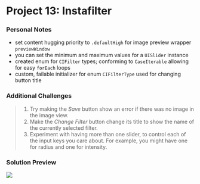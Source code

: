 # Project 13: Instafilter

### Personal Notes
- set content hugging priority to `.defaultHigh` for image preview wrapper `previewWindow`
- you can set the minimum and maximum values for a `UISlider` instance
- created enum for `CIFilter` types; conforming to `CaseIterable` allowing for easy `forEach` loops
- custom, failable initializer for enum `CIFilterType` used for changing button title

### Additional Challenges
> 1. Try making the _Save_ button show an error if there was no image in the image view.
> 2. Make the _Change Filter_ button change its title to show the name of the currently selected filter.
> 3. Experiment with having more than one slider, to control each of the input keys you care about. For example, you might have one for radius and one for intensity.

### Solution Preview
<img src="https://user-images.githubusercontent.com/4438390/71869936-0900a200-30e2-11ea-9196-f48911d6e38d.png">
